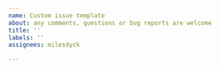 ```yaml
---
name: Custom issue template
about: any comments, questions or bug reports are welcome
title: ''
labels: ''
assignees: milesdyck

---
```



